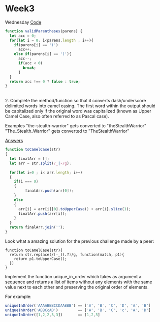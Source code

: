 
# Week3
Wednesday [Code](https://www.codewars.com/kata/52774a314c2333f0a7000688/train/javascript)

```js
function validParentheses(parens) {
  let acc = 0;
  for(let i = 0; i<parens.length ; i++){
    if(parens[i] == '(')
      acc++;
    else if(parens[i] == ')'){
      acc--;
      if(acc < 0)
        break;
      }
  }
  return acc !== 0 ? false : true; 
}
```
<br>
2. Complete the method/function so that it converts dash/underscore delimited words into camel casing. The first word within the output should be capitalized only if the original word was capitalized (known as Upper Camel Case, also often referred to as Pascal case).

Examples
"the-stealth-warrior" gets converted to "theStealthWarrior"
"The_Stealth_Warrior" gets converted to "TheStealthWarrior"

[Answers](https://www.codewars.com/kata/517abf86da9663f1d2000003/solutions/javascript)

```js
function toCamelCase(str)
{  
  let finalArr = [];
  let arr = str.split(/_|-/g);
  
  for(let i=0 ; i< arr.length; i++)
  {
    if(i === 0)
    {
         finalArr.push(arr[0]);
    }
    else
    {
      arr[i] = arr[i][0].toUpperCase() + arr[i].slice(1);
      finalArr.push(arr[i]);
    }
  }
  return finalArr.join('');
}
```
Look what a amazing solution for the previous challenge made by a peer:
```
function toCamelCase(str){
  return str.replace(/[-_](.?)/g, function(match, p1){
    return p1.toUpperCase(); 
  })
}
```


Implement the function unique_in_order which takes as argument a sequence and returns a list of items without any elements with the same value next to each other and preserving the original order of elements.

For example:

```js
uniqueInOrder('AAAABBBCCDAABBB') == ['A', 'B', 'C', 'D', 'A', 'B']
uniqueInOrder('ABBCcAD')         == ['A', 'B', 'C', 'c', 'A', 'D']
uniqueInOrder([1,2,2,3,3])       == [1,2,3]
```


